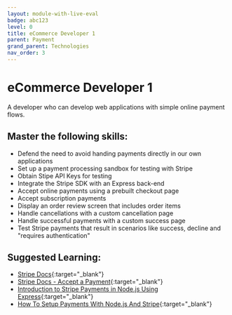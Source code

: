 ```yaml
---
layout: module-with-live-eval
badge: abc123
level: 0
title: eCommerce Developer 1
parent: Payment
grand_parent: Technologies
nav_order: 3
---
```

# eCommerce Developer 1

A developer who can develop web applications with simple online payment flows.

## Master the following skills:

- Defend the need to avoid handing payments directly in our own applications
- Set up a payment processing sandbox for testing with Stripe
- Obtain Stipe API Keys for testing
- Integrate the Stripe SDK with an Express back-end
- Accept online payments using a prebuilt checkout page
- Accept subscription payments
- Display an order review screen that includes order items
- Handle cancellations with a custom cancellation page
- Handle successful payments with a custom success page
- Test Stripe payments that result in scenarios like success, decline and "requires authentication"

## Suggested Learning:

- [Stripe Docs](https://stripe.com/docs){:target="\_blank"}
- [Stripe Docs - Accept a Payment](https://stripe.com/docs/checkout/integration-builder){:target="\_blank"}
- [Introduction to Stripe Payments in Node.js Using Express](https://www.digitalocean.com/community/tutorials/nodejs-intro-stripe-payments){:target="\_blank"}
- [How To Setup Payments With Node.js And Stripe](https://www.youtube.com/watch?v=mI_-1tbIXQI){:target="\_blank"}

